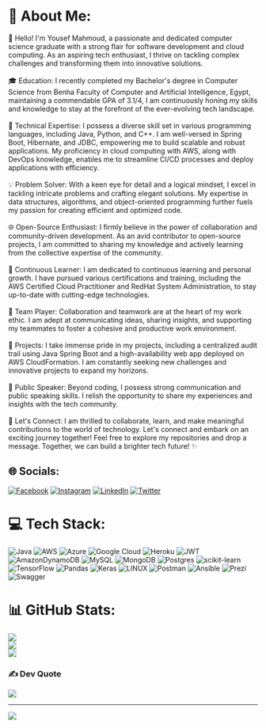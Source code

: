 # 💫 About Me:
👋 Hello! I'm Yousef Mahmoud, a passionate and dedicated computer science graduate with a strong flair for software development and cloud computing. As an aspiring tech enthusiast, I thrive on tackling complex challenges and transforming them into innovative solutions.<br><br>🎓 Education: I recently completed my Bachelor's degree in Computer Science from Benha Faculty of Computer and Artificial Intelligence, Egypt, maintaining a commendable GPA of 3.1/4, I am continuously honing my skills and knowledge to stay at the forefront of the ever-evolving tech landscape.<br><br>🚀 Technical Expertise: I possess a diverse skill set in various programming languages, including Java, Python, and C++. I am well-versed in Spring Boot, Hibernate, and JDBC, empowering me to build scalable and robust applications. My proficiency in cloud computing with AWS, along with DevOps knowledge, enables me to streamline CI/CD processes and deploy applications with efficiency.<br><br>💡 Problem Solver: With a keen eye for detail and a logical mindset, I excel in tackling intricate problems and crafting elegant solutions. My expertise in data structures, algorithms, and object-oriented programming further fuels my passion for creating efficient and optimized code.<br><br>🌐 Open-Source Enthusiast: I firmly believe in the power of collaboration and community-driven development. As an avid contributor to open-source projects, I am committed to sharing my knowledge and actively learning from the collective expertise of the community.<br><br>🌱 Continuous Learner: I am dedicated to continuous learning and personal growth. I have pursued various certifications and training, including the AWS Certified Cloud Practitioner and RedHat System Administration, to stay up-to-date with cutting-edge technologies.<br><br>🤝 Team Player: Collaboration and teamwork are at the heart of my work ethic. I am adept at communicating ideas, sharing insights, and supporting my teammates to foster a cohesive and productive work environment.<br><br>🚀 Projects: I take immense pride in my projects, including a centralized audit trail using Java Spring Boot and a high-availability web app deployed on AWS CloudFormation. I am constantly seeking new challenges and innovative projects to expand my horizons.<br><br>🎤 Public Speaker: Beyond coding, I possess strong communication and public speaking skills. I relish the opportunity to share my experiences and insights with the tech community.<br><br>🌟 Let's Connect: I am thrilled to collaborate, learn, and make meaningful contributions to the world of technology. Let's connect and embark on an exciting journey together! Feel free to explore my repositories and drop a message. Together, we can build a brighter tech future! ✨


## 🌐 Socials:
[![Facebook](https://img.shields.io/badge/Facebook-%231877F2.svg?logo=Facebook&logoColor=white)](https://facebook.com/yousefdotpy) [![Instagram](https://img.shields.io/badge/Instagram-%23E4405F.svg?logo=Instagram&logoColor=white)](https://instagram.com/yousefdotpy) [![LinkedIn](https://img.shields.io/badge/LinkedIn-%230077B5.svg?logo=linkedin&logoColor=white)](https://linkedin.com/in/yousefdotpy) [![Twitter](https://img.shields.io/badge/Twitter-%231DA1F2.svg?logo=Twitter&logoColor=white)](https://twitter.com/yousefdotpy) 

# 💻 Tech Stack:
![Java](https://img.shields.io/badge/java-%23ED8B00.svg?style=flat&logo=java&logoColor=white) ![AWS](https://img.shields.io/badge/AWS-%23FF9900.svg?style=flat&logo=amazon-aws&logoColor=white) ![Azure](https://img.shields.io/badge/azure-%230072C6.svg?style=flat&logo=azure-devops&logoColor=white) ![Google Cloud](https://img.shields.io/badge/Google%20Cloud-%234285F4.svg?style=flat&logo=google-cloud&logoColor=white) ![Heroku](https://img.shields.io/badge/heroku-%23430098.svg?style=flat&logo=heroku&logoColor=white) ![JWT](https://img.shields.io/badge/JWT-black?style=flat&logo=JSON%20web%20tokens) ![AmazonDynamoDB](https://img.shields.io/badge/Amazon%20DynamoDB-4053D6?style=flat&logo=Amazon%20DynamoDB&logoColor=white) ![MySQL](https://img.shields.io/badge/mysql-%2300f.svg?style=flat&logo=mysql&logoColor=white) ![MongoDB](https://img.shields.io/badge/MongoDB-%234ea94b.svg?style=flat&logo=mongodb&logoColor=white) ![Postgres](https://img.shields.io/badge/postgres-%23316192.svg?style=flat&logo=postgresql&logoColor=white) ![scikit-learn](https://img.shields.io/badge/scikit--learn-%23F7931E.svg?style=flat&logo=scikit-learn&logoColor=white) ![TensorFlow](https://img.shields.io/badge/TensorFlow-%23FF6F00.svg?style=flat&logo=TensorFlow&logoColor=white) ![Pandas](https://img.shields.io/badge/pandas-%23150458.svg?style=flat&logo=pandas&logoColor=white) ![Keras](https://img.shields.io/badge/Keras-%23D00000.svg?style=flat&logo=Keras&logoColor=white) ![LINUX](https://img.shields.io/badge/Linux-FCC624?style=flat&logo=linux&logoColor=black) ![Postman](https://img.shields.io/badge/Postman-FF6C37?style=flat&logo=postman&logoColor=white) ![Ansible](https://img.shields.io/badge/ansible-%231A1918.svg?style=flat&logo=ansible&logoColor=white) ![Prezi](https://img.shields.io/badge/Prezi-%23000000.svg?style=flat&logo=Prezi&logoColor=white) ![Swagger](https://img.shields.io/badge/-Swagger-%23Clojure?style=flat&logo=swagger&logoColor=white)
# 📊 GitHub Stats:
![](https://github-readme-stats-sigma-five.vercel.app/api?username=yousefdotpy&theme=dark&hide_border=false&include_all_commits=true&count_private=true)<br/>
![](https://github-readme-streak-stats.herokuapp.com/?user=yousefdotpy&theme=dark&hide_border=false)<br/>
![](https://github-readme-stats-sigma-five.vercel.app/api/top-langs/?username=yousefdotpy&theme=dark&hide_border=false&include_all_commits=true&count_private=true&layout=compact)

### ✍️ Dev Quote
![](https://quotes-github-readme.vercel.app/api?type=horizontal&theme=radical)



---
[![](https://visitcount.itsvg.in/api?id=yousefdotpy&icon=0&color=0)](https://visitcount.itsvg.in)

<!-- Proudly created with GPRM ( https://gprm.itsvg.in ) -->
